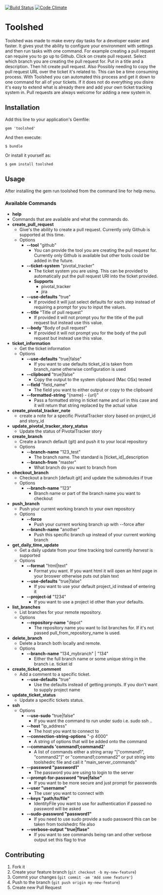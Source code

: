 [![Build Status](https://travis-ci.org/wallerjake/toolshed.svg?branch=master)](https://travis-ci.org/wallerjake/toolshed)
[![Code Climate](https://codeclimate.com/github/wallerjake/toolshed.png)](https://codeclimate.com/github/wallerjake/toolshed)

# Toolshed

Toolshed was made to make every day tasks for a developer easier and faster. It gives yout the ability to configure your environment with settings and then run tasks with one command. For example creating a pull request can require you to go up to Github. Click on create pull request. Select which branch you are creating the pull request for. Put in a title and a description. Then hit create pull request. Also Possibly needing to copy the pull request URL over the ticket it's related to. This can be a time consuming process. With Toolshed you can automated this process and get it down to one command for all of your tickets. If it does not do everything you disire it's easy to extend what is already there and add your own ticket tracking system in. Pull requests are always welcome for adding a new system in.

## Installation

Add this line to your application's Gemfile:

    gem 'toolshed'

And then execute:

    $ bundle

Or install it yourself as:

    $ gem install toolshed

## Usage

After installing the gem run toolshed from the command line for help menu.

### Available Commands

* **help**
 * Commands that are available and what the commands do.
* **create_pull_request**
  * Give's the ability to create a pull request. Currently only Github is supported at this time.
  * Options
    * **--tool** "github"
      * You can provide the tool you are creating the pull request for. Currently only Github is available but other tools could be added in the future.
    * **--ticket-system** "pivotal_tracker"
      * The ticket system you are using. This can be provided to automatically put the pull request URI into the ticket provided.
      * **Supports**
        * pivotal_tracker
        * jira
    * **--use-defaults** "true"
      * If provided it will just select defaults for each step instead of requiring a prompt for you to input the values.
    * **--title** "Title of pull request"
      * If provided it will not prompt you for the title of the pull request but instead use this value.
    * **--body** "Body of pull request"
      * If provided it will not prompt you for the body of the pull request but instead use this value.
* **ticket_information**
  * Get the ticket information
  * Options
    * **--use-defaults**  "true|false"
      * If you want to use defaults ticket_id is taken from branch_name otherwise configuration is used
    * **--clipboard** "true|false"
      * Copy the output to the system clipboard (Mac OSx) tested
    * **--field** "field_name"
      * The field you want to either output or copy to the clipboard
    * **--formatted-string** "{name} - {url}"
      * Pass a formatted string in ticket name and url in this case and it will return that string replaced by the actual value
* **create_pivotal_tracker_note**
  * create a note for a specific PivotalTracker story based on project_id and story_id
* **update_pivotal_tracker_story_status**
  * Update the status of PivotalTracker story
* **create_branch**
  * Create a branch default (git) and push it to your local repository
  * Options
    * **--branch-name** "123_test"
      * The branch name. The standard is [ticket_id]_description
    * **--branch-from** "master"
      * What branch do you want to branch from
* **checkout_branch**
  * Checkout a branch [default git] and update the submodules if true
  * Options
    * **--branch-name** "123"
      * Branch name or part of the branch name you want to checkout
* **push_branch**
  * Push your current working branch to your own repository
  * Options
    * **--force**
      * Push your current working branch up with --force after
    * **--branch-name** "another"
      * Push this specific branch up instead of your current working branch
* **get_daily_time_update**
  * Get a daily update from your time tracking tool currently *harvest* is supported
  * Options
    * **--format** "html|text"
      * Format you want. If you want html it will open an html page in your broswer otherwise puts out plain text
    * **--use-defaults** "true|false"
      * If you want to use your default project_id instead of entering it
    * **--project-id** "1234"
      * If you want to use a project id other than your defaults.
* **list_branches**
  * List branches for your remote repository.
  * Options
    * **--repository-name** "depot"
      * The repository name you want to list branches for. If it's not passed pull_from_repository_name is used.
* **delete_branch**
  * Delete a branch both locally and remote.
  * Options
    * **--branch-name** "134_mybranch" | "134"
      * Either the full branch name or some unique string in the branch i.e. ticket id
* **create_ticket_comment**
  * Add a comment to a specific ticket.
    * **--use-defaults** "true"
      * Use the defaults instead of getting prompts. If you don't want to supply project name
* **update_ticket_status**
  * Update a specific tickets status.
* **ssh**
  * Options
    * **--use-sudo** "true|false"
      * If you want the command to run under sudo i.e. sudo ssh ..
    * **--host** "ip_address"
      * The host you want to connect to
    * **--connection-string-options** "-p 4000"
      * A string of options that will be added onto the command
    * **--commands 'command1;command2'**
      * A list of commands either a string array "["command1", "command2"]" or "command1;command2" or put string into toolshedrc file and call it "main_server_commands"
    * **--password "password1"**
      * The password you are using to login to the server
    * **--prompt-for-password "true|false"**
      * If you want to be more secure and just prompt for passwords
    * **--user "username"**
      * The user you want to connect with
    * **--keys "path/to/file"**
      * IdentityFile you want to use for authentication if passed no password will be asked
    * **--sudo-password "password1"**
      * If you need to use sudo provide a sudo password this can be taken from toolshedrc file also
    * **--verbose-output "true|flase"**
      * If you want to see commands being ran and other verbose output set this flag to true

## Contributing

1. Fork it
2. Create your feature branch (`git checkout -b my-new-feature`)
3. Commit your changes (`git commit -am 'Add some feature'`)
4. Push to the branch (`git push origin my-new-feature`)
5. Create new Pull Request
